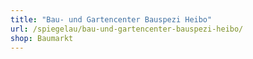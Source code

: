 ```yaml
---
title: "Bau- und Gartencenter Bauspezi Heibo"
url: /spiegelau/bau-und-gartencenter-bauspezi-heibo/
shop: Baumarkt
---
```

